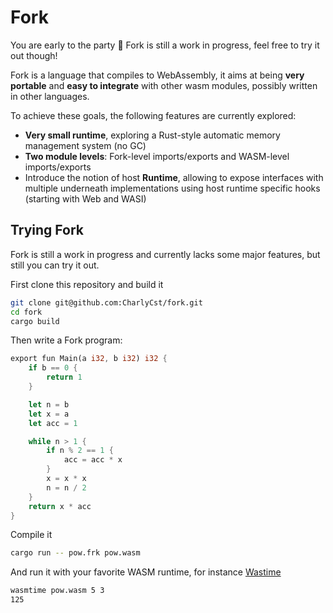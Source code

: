 # Fork

You are early to the party 🎉 Fork is still a work in progress, feel free to try it out though!

Fork is a language that compiles to WebAssembly, it aims at being **very portable** and **easy to integrate** with other wasm modules, possibly written in other languages.

To achieve these goals, the following features are currently explored:

- **Very small runtime**, exploring a Rust-style automatic memory management system (no GC)
- **Two module levels**: Fork-level imports/exports and WASM-level imports/exports
- Introduce the notion of host **Runtime**, allowing to expose interfaces with multiple underneath implementations using host runtime specific hooks (starting with Web and WASI)

## Trying Fork

Fork is still a work in progress and currently lacks some major features, but still you can try it out.

First clone this repository and build it

```bash
git clone git@github.com:CharlyCst/fork.git
cd fork
cargo build
```

Then write a Fork program:

```rust
export fun Main(a i32, b i32) i32 {
    if b == 0 {
        return 1
    }

    let n = b
    let x = a
    let acc = 1

    while n > 1 {
        if n % 2 == 1 {
            acc = acc * x
        }
        x = x * x
        n = n / 2
    }
    return x * acc
}
```

Compile it

```bash
cargo run -- pow.frk pow.wasm
```

And run it with your favorite WASM runtime, for instance [Wastime](https://github.com/bytecodealliance/wasmtime)

```bash
wasmtime pow.wasm 5 3
125
```

